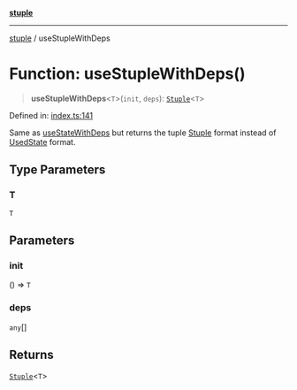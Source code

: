 [**stuple**](../README.md)

***

[stuple](../globals.md) / useStupleWithDeps

# Function: useStupleWithDeps()

> **useStupleWithDeps**\<`T`\>(`init`, `deps`): [`Stuple`](../type-aliases/Stuple.md)\<`T`\>

Defined in: [index.ts:141](https://github.com/700software/stuple/blob/b84a98dbc1e143b866c355af845d2b37e38561cb/index.ts#L141)

Same as [useStateWithDeps](useStateWithDeps.md) but returns the tuple [Stuple](../type-aliases/Stuple.md) format instead of [UsedState](../type-aliases/UsedState.md) format.

## Type Parameters

### T

`T`

## Parameters

### init

() => `T`

### deps

`any`[]

## Returns

[`Stuple`](../type-aliases/Stuple.md)\<`T`\>
